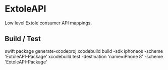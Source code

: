 # ExtoleAPI

Low level Extole consumer API mappings.

## Build / Test

swift package generate-xcodeproj
xcodebuild build -sdk iphoneos -scheme 'ExtoleAPI-Package'
xcodebuild test -destination 'name=iPhone 8' -scheme 'ExtoleAPI-Package'

